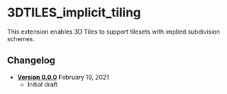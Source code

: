 # 3DTILES_implicit_tiling

This extension enables 3D Tiles to support tilesets with implied subdivision schemes.

## Changelog

* [**Version 0.0.0**](0.0.0) February 19, 2021
    * Initial draft